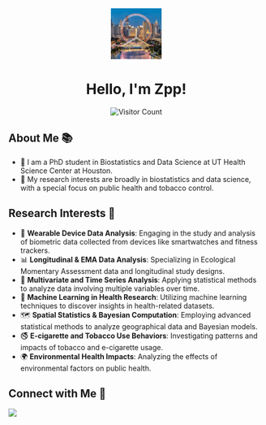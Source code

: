 <div align="center">
    <img src="zpp.jpg" width="100px" height="100px" alt="Profile Picture">
</div>

<h1 align="center">Hello, I'm Zpp!</h1>

<p align="center">
    <img src="https://profile-counter.glitch.me/puyangzhao/count.svg" alt="Visitor Count">
</p>

## About Me 📚
- 🌱 I am a PhD student in Biostatistics and Data Science at UT Health Science Center at Houston.
- 💬 My research interests are broadly in biostatistics and data science, with a special focus on public health and tobacco control.

## Research Interests 🎯
- 🔬 **Wearable Device Data Analysis**: Engaging in the study and analysis of biometric data collected from devices like smartwatches and fitness trackers.
- 📊 **Longitudinal & EMA Data Analysis**: Specializing in Ecological Momentary Assessment data and longitudinal study designs.
- 🧮 **Multivariate and Time Series Analysis**: Applying statistical methods to analyze data involving multiple variables over time.
- 🤖 **Machine Learning in Health Research**: Utilizing machine learning techniques to discover insights in health-related datasets.
- 🗺️ **Spatial Statistics & Bayesian Computation**: Employing advanced statistical methods to analyze geographical data and Bayesian models.
- 🚭 **E-cigarette and Tobacco Use Behaviors**: Investigating patterns and impacts of tobacco and e-cigarette usage.
- 🌍 **Environmental Health Impacts**: Analyzing the effects of environmental factors on public health.




## Connect with Me 🤝
<div>
    <!-- Replace `your_linkedin_profile` with your actual LinkedIn URL -->
    <a href="puyang-zhao-24343b191/"><img src="https://img.shields.io/badge/LinkedIn-0077B5?style=for-the-badge&logo=linkedin&logoColor=white"/></a>
    <!-- Add more social links if needed -->
</div>
